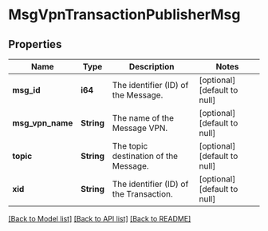# MsgVpnTransactionPublisherMsg

## Properties
Name | Type | Description | Notes
------------ | ------------- | ------------- | -------------
**msg_id** | **i64** | The identifier (ID) of the Message. | [optional] [default to null]
**msg_vpn_name** | **String** | The name of the Message VPN. | [optional] [default to null]
**topic** | **String** | The topic destination of the Message. | [optional] [default to null]
**xid** | **String** | The identifier (ID) of the Transaction. | [optional] [default to null]

[[Back to Model list]](../README.md#documentation-for-models) [[Back to API list]](../README.md#documentation-for-api-endpoints) [[Back to README]](../README.md)


